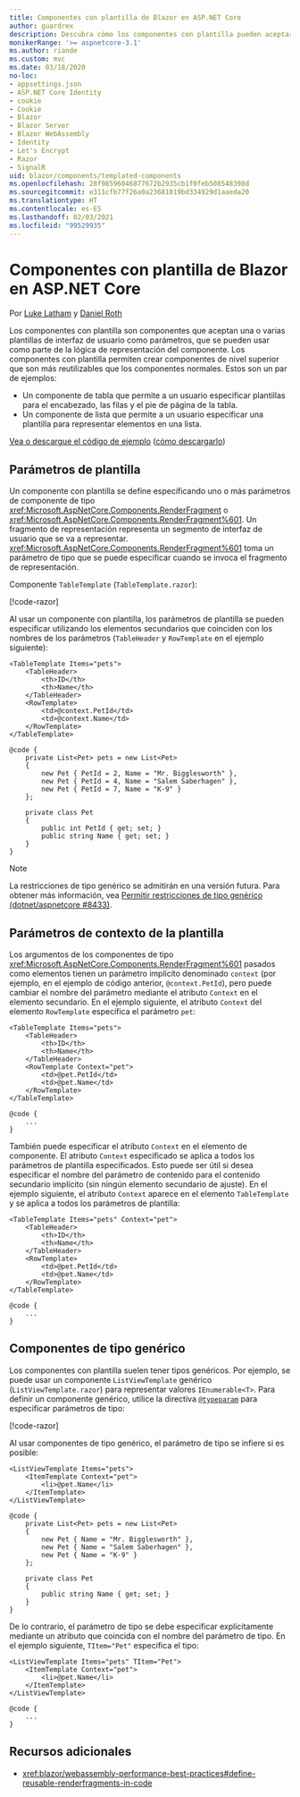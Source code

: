 ```yaml
---
title: Componentes con plantilla de Blazor en ASP.NET Core
author: guardrex
description: Descubra cómo los componentes con plantilla pueden aceptar una o varias plantillas de interfaz de usuario como parámetros, que se pueden usar como parte de la lógica de representación del componente.
monikerRange: '>= aspnetcore-3.1'
ms.author: riande
ms.custom: mvc
ms.date: 03/18/2020
no-loc:
- appsettings.json
- ASP.NET Core Identity
- cookie
- Cookie
- Blazor
- Blazor Server
- Blazor WebAssembly
- Identity
- Let's Encrypt
- Razor
- SignalR
uid: blazor/components/templated-components
ms.openlocfilehash: 28f98596046877672b2935cb1f0feb508548398d
ms.sourcegitcommit: e311cfb77f26a0a23681019bd334929d1aaeda20
ms.translationtype: HT
ms.contentlocale: es-ES
ms.lasthandoff: 02/03/2021
ms.locfileid: "99529935"
---
```

# <a name="aspnet-core-blazor-templated-components"></a>Componentes con plantilla de Blazor en ASP.NET Core

Por [Luke Latham](https://github.com/guardrex) y [Daniel Roth](https://github.com/danroth27)

Los componentes con plantilla son componentes que aceptan una o varias plantillas de interfaz de usuario como parámetros, que se pueden usar como parte de la lógica de representación del componente. Los componentes con plantilla permiten crear componentes de nivel superior que son más reutilizables que los componentes normales. Estos son un par de ejemplos:

* Un componente de tabla que permite a un usuario especificar plantillas para el encabezado, las filas y el pie de página de la tabla.
* Un componente de lista que permite a un usuario especificar una plantilla para representar elementos en una lista.

[Vea o descargue el código de ejemplo](https://github.com/dotnet/AspNetCore.Docs/tree/master/aspnetcore/blazor/common/samples/) ([cómo descargarlo](xref:index#how-to-download-a-sample))

## <a name="template-parameters"></a>Parámetros de plantilla

Un componente con plantilla se define especificando uno o más parámetros de componente de tipo <xref:Microsoft.AspNetCore.Components.RenderFragment> o <xref:Microsoft.AspNetCore.Components.RenderFragment%601>. Un fragmento de representación representa un segmento de interfaz de usuario que se va a representar. <xref:Microsoft.AspNetCore.Components.RenderFragment%601> toma un parámetro de tipo que se puede especificar cuando se invoca el fragmento de representación.

Componente `TableTemplate` (`TableTemplate.razor`):

[!code-razor[](../common/samples/5.x/BlazorWebAssemblySample/Components/TableTemplate.razor)]

Al usar un componente con plantilla, los parámetros de plantilla se pueden especificar utilizando los elementos secundarios que coinciden con los nombres de los parámetros (`TableHeader` y `RowTemplate` en el ejemplo siguiente):

```razor
<TableTemplate Items="pets">
    <TableHeader>
        <th>ID</th>
        <th>Name</th>
    </TableHeader>
    <RowTemplate>
        <td>@context.PetId</td>
        <td>@context.Name</td>
    </RowTemplate>
</TableTemplate>

@code {
    private List<Pet> pets = new List<Pet>
    {
        new Pet { PetId = 2, Name = "Mr. Bigglesworth" },
        new Pet { PetId = 4, Name = "Salem Saberhagen" },
        new Pet { PetId = 7, Name = "K-9" }
    };

    private class Pet
    {
        public int PetId { get; set; }
        public string Name { get; set; }
    }
}
```

> [!NOTE]
> La restricciones de tipo genérico se admitirán en una versión futura. Para obtener más información, vea [Permitir restricciones de tipo genérico (dotnet/aspnetcore #8433)](https://github.com/dotnet/aspnetcore/issues/8433).

## <a name="template-context-parameters"></a>Parámetros de contexto de la plantilla

Los argumentos de los componentes de tipo <xref:Microsoft.AspNetCore.Components.RenderFragment%601> pasados como elementos tienen un parámetro implícito denominado `context` (por ejemplo, en el ejemplo de código anterior, `@context.PetId`), pero puede cambiar el nombre del parámetro mediante el atributo `Context` en el elemento secundario. En el ejemplo siguiente, el atributo `Context` del elemento `RowTemplate` especifica el parámetro `pet`:

```razor
<TableTemplate Items="pets">
    <TableHeader>
        <th>ID</th>
        <th>Name</th>
    </TableHeader>
    <RowTemplate Context="pet">
        <td>@pet.PetId</td>
        <td>@pet.Name</td>
    </RowTemplate>
</TableTemplate>

@code {
    ...
}
```

También puede especificar el atributo `Context` en el elemento de componente. El atributo `Context` especificado se aplica a todos los parámetros de plantilla especificados. Esto puede ser útil si desea especificar el nombre del parámetro de contenido para el contenido secundario implícito (sin ningún elemento secundario de ajuste). En el ejemplo siguiente, el atributo `Context` aparece en el elemento `TableTemplate` y se aplica a todos los parámetros de plantilla:

```razor
<TableTemplate Items="pets" Context="pet">
    <TableHeader>
        <th>ID</th>
        <th>Name</th>
    </TableHeader>
    <RowTemplate>
        <td>@pet.PetId</td>
        <td>@pet.Name</td>
    </RowTemplate>
</TableTemplate>

@code {
    ...
}
```

## <a name="generic-typed-components"></a>Componentes de tipo genérico

Los componentes con plantilla suelen tener tipos genéricos. Por ejemplo, se puede usar un componente `ListViewTemplate` genérico (`ListViewTemplate.razor`) para representar valores `IEnumerable<T>`. Para definir un componente genérico, utilice la directiva [`@typeparam`](xref:mvc/views/razor#typeparam) para especificar parámetros de tipo:

[!code-razor[](../common/samples/5.x/BlazorWebAssemblySample/Components/ListViewTemplate.razor)]

Al usar componentes de tipo genérico, el parámetro de tipo se infiere si es posible:

```razor
<ListViewTemplate Items="pets">
    <ItemTemplate Context="pet">
        <li>@pet.Name</li>
    </ItemTemplate>
</ListViewTemplate>

@code {
    private List<Pet> pets = new List<Pet>
    {
        new Pet { Name = "Mr. Bigglesworth" },
        new Pet { Name = "Salem Saberhagen" },
        new Pet { Name = "K-9" }
    };

    private class Pet
    {
        public string Name { get; set; }
    }
}
```

De lo contrario, el parámetro de tipo se debe especificar explícitamente mediante un atributo que coincida con el nombre del parámetro de tipo. En el ejemplo siguiente, `TItem="Pet"` especifica el tipo:

```razor
<ListViewTemplate Items="pets" TItem="Pet">
    <ItemTemplate Context="pet">
        <li>@pet.Name</li>
    </ItemTemplate>
</ListViewTemplate>

@code {
    ...
}
```

## <a name="additional-resources"></a>Recursos adicionales

* <xref:blazor/webassembly-performance-best-practices#define-reusable-renderfragments-in-code>
